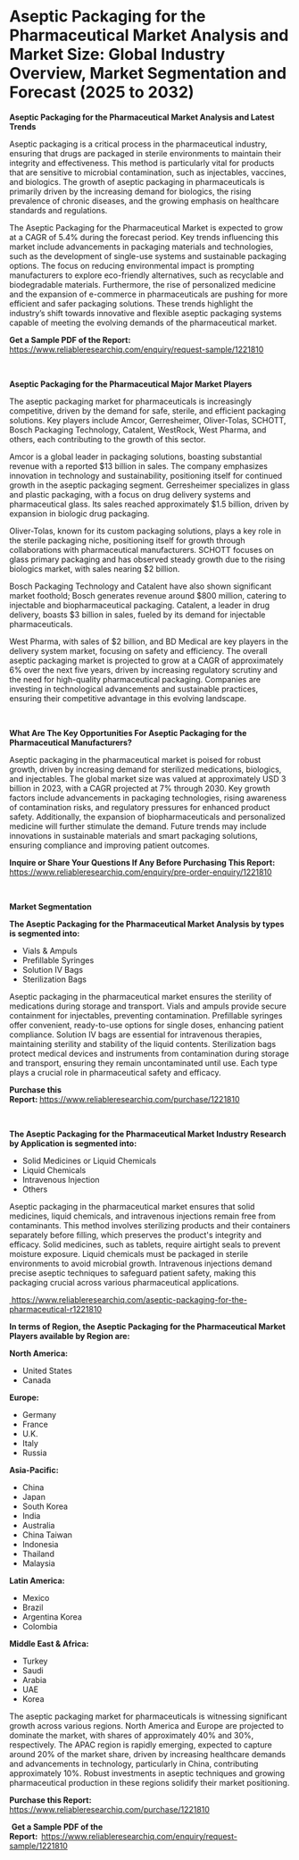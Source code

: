 <p><h1>Aseptic Packaging for the Pharmaceutical Market Analysis and Market Size: Global Industry Overview, Market Segmentation and Forecast (2025 to 2032)</h1></p><p><strong>Aseptic Packaging for the Pharmaceutical Market Analysis and Latest Trends</strong></p>
<p><p>Aseptic packaging is a critical process in the pharmaceutical industry, ensuring that drugs are packaged in sterile environments to maintain their integrity and effectiveness. This method is particularly vital for products that are sensitive to microbial contamination, such as injectables, vaccines, and biologics. The growth of aseptic packaging in pharmaceuticals is primarily driven by the increasing demand for biologics, the rising prevalence of chronic diseases, and the growing emphasis on healthcare standards and regulations.</p><p>The Aseptic Packaging for the Pharmaceutical Market is expected to grow at a CAGR of 5.4% during the forecast period. Key trends influencing this market include advancements in packaging materials and technologies, such as the development of single-use systems and sustainable packaging options. The focus on reducing environmental impact is prompting manufacturers to explore eco-friendly alternatives, such as recyclable and biodegradable materials. Furthermore, the rise of personalized medicine and the expansion of e-commerce in pharmaceuticals are pushing for more efficient and safer packaging solutions. These trends highlight the industry’s shift towards innovative and flexible aseptic packaging systems capable of meeting the evolving demands of the pharmaceutical market.</p></p>
<p><strong>Get a Sample PDF of the Report:&nbsp;</strong> <a href="https://www.reliableresearchiq.com/enquiry/request-sample/1221810?utm_campaign=2325&utm_medium=2&utm_source=Github&utm_content=ia&utm_term=19042025&utm_id=aseptic-packaging-for-the-pharmaceutical">https://www.reliableresearchiq.com/enquiry/request-sample/1221810</a></p>
<p>&nbsp;</p>
<p><strong>Aseptic Packaging for the Pharmaceutical Major Market Players</strong></p>
<p><p>The aseptic packaging market for pharmaceuticals is increasingly competitive, driven by the demand for safe, sterile, and efficient packaging solutions. Key players include Amcor, Gerresheimer, Oliver-Tolas, SCHOTT, Bosch Packaging Technology, Catalent, WestRock, West Pharma, and others, each contributing to the growth of this sector.</p><p>Amcor is a global leader in packaging solutions, boasting substantial revenue with a reported $13 billion in sales. The company emphasizes innovation in technology and sustainability, positioning itself for continued growth in the aseptic packaging segment. Gerresheimer specializes in glass and plastic packaging, with a focus on drug delivery systems and pharmaceutical glass. Its sales reached approximately $1.5 billion, driven by expansion in biologic drug packaging.</p><p>Oliver-Tolas, known for its custom packaging solutions, plays a key role in the sterile packaging niche, positioning itself for growth through collaborations with pharmaceutical manufacturers. SCHOTT focuses on glass primary packaging and has observed steady growth due to the rising biologics market, with sales nearing $2 billion.</p><p>Bosch Packaging Technology and Catalent have also shown significant market foothold; Bosch generates revenue around $800 million, catering to injectable and biopharmaceutical packaging. Catalent, a leader in drug delivery, boasts $3 billion in sales, fueled by its demand for injectable pharmaceuticals.</p><p>West Pharma, with sales of $2 billion, and BD Medical are key players in the delivery system market, focusing on safety and efficiency. The overall aseptic packaging market is projected to grow at a CAGR of approximately 6% over the next five years, driven by increasing regulatory scrutiny and the need for high-quality pharmaceutical packaging. Companies are investing in technological advancements and sustainable practices, ensuring their competitive advantage in this evolving landscape.</p></p>
<p>&nbsp;</p>
<p><strong>What Are The Key Opportunities For Aseptic Packaging for the Pharmaceutical Manufacturers?</strong></p>
<p><p>Aseptic packaging in the pharmaceutical market is poised for robust growth, driven by increasing demand for sterilized medications, biologics, and injectables. The global market size was valued at approximately USD 3 billion in 2023, with a CAGR projected at 7% through 2030. Key growth factors include advancements in packaging technologies, rising awareness of contamination risks, and regulatory pressures for enhanced product safety. Additionally, the expansion of biopharmaceuticals and personalized medicine will further stimulate the demand. Future trends may include innovations in sustainable materials and smart packaging solutions, ensuring compliance and improving patient outcomes.</p></p>
<p><strong>Inquire or Share Your Questions If Any Before Purchasing This Report:</strong> <a href="https://www.reliableresearchiq.com/enquiry/pre-order-enquiry/1221810?utm_campaign=2325&utm_medium=2&utm_source=Github&utm_content=ia&utm_term=19042025&utm_id=aseptic-packaging-for-the-pharmaceutical">https://www.reliableresearchiq.com/enquiry/pre-order-enquiry/1221810</a></p>
<p>&nbsp;</p>
<p><strong>Market Segmentation</strong></p>
<p><strong>The Aseptic Packaging for the Pharmaceutical Market Analysis by types is segmented into:</strong></p>
<p><ul><li>Vials & Ampuls</li><li>Prefillable Syringes</li><li>Solution IV Bags</li><li>Sterilization Bags</li></ul></p>
<p><p>Aseptic packaging in the pharmaceutical market ensures the sterility of medications during storage and transport. Vials and ampuls provide secure containment for injectables, preventing contamination. Prefillable syringes offer convenient, ready-to-use options for single doses, enhancing patient compliance. Solution IV bags are essential for intravenous therapies, maintaining sterility and stability of the liquid contents. Sterilization bags protect medical devices and instruments from contamination during storage and transport, ensuring they remain uncontaminated until use. Each type plays a crucial role in pharmaceutical safety and efficacy.</p></p>
<p><strong>Purchase this Report:&nbsp;</strong><a href="https://www.reliableresearchiq.com/purchase/1221810?utm_campaign=2325&utm_medium=2&utm_source=Github&utm_content=ia&utm_term=19042025&utm_id=aseptic-packaging-for-the-pharmaceutical">https://www.reliableresearchiq.com/purchase/1221810</a></p>
<p>&nbsp;</p>
<p><strong>The Aseptic Packaging for the Pharmaceutical Market Industry Research by Application is segmented into:</strong></p>
<p><ul><li>Solid Medicines or Liquid Chemicals</li><li>Liquid Chemicals</li><li>Intravenous Injection</li><li>Others</li></ul></p>
<p><p>Aseptic packaging in the pharmaceutical market ensures that solid medicines, liquid chemicals, and intravenous injections remain free from contaminants. This method involves sterilizing products and their containers separately before filling, which preserves the product's integrity and efficacy. Solid medicines, such as tablets, require airtight seals to prevent moisture exposure. Liquid chemicals must be packaged in sterile environments to avoid microbial growth. Intravenous injections demand precise aseptic techniques to safeguard patient safety, making this packaging crucial across various pharmaceutical applications.</p></p>
<p><a href="https://www.reliableresearchiq.com/aseptic-packaging-for-the-pharmaceutical-r1221810?utm_campaign=2325&utm_medium=2&utm_source=Github&utm_content=ia&utm_term=19042025&utm_id=aseptic-packaging-for-the-pharmaceutical">&nbsp;https://www.reliableresearchiq.com/aseptic-packaging-for-the-pharmaceutical-r1221810</a></p>
<p><strong>In terms of Region, the Aseptic Packaging for the Pharmaceutical Market Players available by Region are:</strong></p>
<p>
    <p> <strong> North America: </strong>
        <ul>
            <li>United States</li>
            <li>Canada</li>
        </ul>
        </p> 
    <p> <strong> Europe: </strong>
        <ul>
            <li>Germany</li>
            <li>France</li>
            <li>U.K.</li>
            <li>Italy</li>
            <li>Russia</li>
        </ul>
        </p> 
    <p> <strong> Asia-Pacific: </strong>
        <ul>
            <li>China</li>
            <li>Japan</li>
            <li>South Korea</li>
            <li>India</li>
            <li>Australia</li>
            <li>China Taiwan</li>
            <li>Indonesia</li>
            <li>Thailand</li>
            <li>Malaysia</li>
        </ul>
        </p> 
    <p> <strong> Latin America: </strong>
        <ul>
            <li>Mexico</li>
            <li>Brazil</li>
            <li>Argentina Korea</li>
            <li>Colombia</li>
        </ul>
        </p> 
    <p> <strong> Middle East & Africa: </strong>
        <ul>
            <li>Turkey</li>
            <li>Saudi</li>
            <li>Arabia</li>
            <li>UAE</li>
            <li>Korea</li>
        </ul>
    </p>
    </p>
<p><p>The aseptic packaging market for pharmaceuticals is witnessing significant growth across various regions. North America and Europe are projected to dominate the market, with shares of approximately 40% and 30%, respectively. The APAC region is rapidly emerging, expected to capture around 20% of the market share, driven by increasing healthcare demands and advancements in technology, particularly in China, contributing approximately 10%. Robust investments in aseptic techniques and growing pharmaceutical production in these regions solidify their market positioning.</p></p>
<p><strong>Purchase this Report: </strong><a href="https://www.reliableresearchiq.com/purchase/1221810?utm_campaign=2325&utm_medium=2&utm_source=Github&utm_content=ia&utm_term=19042025&utm_id=aseptic-packaging-for-the-pharmaceutical">https://www.reliableresearchiq.com/purchase/1221810</a></p>
<p>&nbsp;<strong>Get a Sample PDF of the Report:&nbsp;&nbsp;</strong><a href="https://www.reliableresearchiq.com/enquiry/request-sample/1221810?utm_campaign=2325&utm_medium=2&utm_source=Github&utm_content=ia&utm_term=19042025&utm_id=aseptic-packaging-for-the-pharmaceutical">https://www.reliableresearchiq.com/enquiry/request-sample/1221810</a></p>
<p><strong></strong></p>
<p><p></p><p></p><p></p></p>